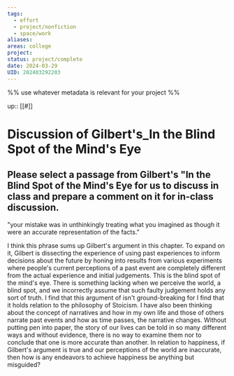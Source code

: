 ```yaml
---
tags:
  - effort
  - project/nonfiction
  - space/work
aliases: 
areas: college
project: 
status: project/complete
date: 2024-03-29
UID: 202403292203
---
```


%%
use whatever metadata is relevant for your project
%%

up:: [[#]]

# Discussion of Gilbert's_In the Blind Spot of the Mind's Eye

## Please select a passage from Gilbert's "In the Blind Spot of the Mind's Eye for us to discuss in class and prepare a comment on it for in-class discussion.

"your mistake was in unthinkingly treating what you imagined as though it were an accurate representation of the facts."

I think this phrase sums up Gilbert's argument in this chapter. To expand on it, Gilbert is dissecting the experience of using past experiences to inform decisions about the future by honing into results from various experiments where people's current perceptions of a past event are completely different from the actual experience and initial judgements. This is the blind spot of the mind's eye. There is something lacking when we perceive the world, a blind spot, and we incorrectly assume that such faulty judgement holds any sort of truth. I find that this argument of isn't ground-breaking for I find that it holds relation to the philosophy of Stoicism. I have also been thinking about the concept of narratives and how in my own life and those of others narrate past events and how as time passes, the narrative changes. Without putting pen into paper, the story of our lives can be told in so many different ways and without evidence, there is no way to examine them nor to conclude that one is more accurate than another. In relation to happiness, if Gilbert's argument is true and our perceptions of the world are inaccurate, then how is any endeavors to achieve happiness be anything but misguided?